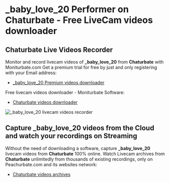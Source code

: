 # _baby_love_20 Performer on Chaturbate - Free LiveCam videos downloader

## Chaturbate Live Videos Recorder

Monitor and record livecam videos of **_baby_love_20** from **Chaturbate** with Moniturbate.com
Get a premium trial for free by just and only registering with your Email address:
* [_baby_love_20 Premium videos downloader](https://moniturbate.com/request-demo-licence-key.html)

Free livecam videos downloader - Moniturbate Software:
* [Chaturbate videos downloader](https://moniturbate.com/moniturbate-download-software.html)

![_baby_love_20 livecam videos recorder](https://peachurnet.com/templates/moniturbate-software.png)


## Capture _baby_love_20 videos from the Cloud and watch your recordings on Streaming

Without the need of downloading a software, capture **_baby_love_20** livecam videos from **Chaturbate** 100% online.
Watch Livecam archives from **Chaturbate** unlimitedly from thousands of existing recordings, only on Peachurbate.com and its websites network:
* [Chaturbate videos archives](https://peachurnet.com/)